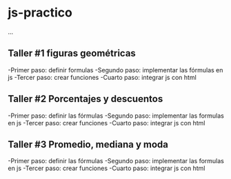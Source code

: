 # js-practico

...

## Taller #1 figuras geométricas
-Primer paso: definir formulas
-Segundo paso: implementar las fórmulas en js 
-Tercer paso: crear funciones
-Cuarto paso: integrar js con html

## Taller #2 Porcentajes y descuentos
-Primer paso: definir las fórmulas
-Segundo paso: implementar las formulas en js
-Tercer paso: crear funciones
-Cuarto paso: integrar js con html


## Taller #3 Promedio, mediana y moda
-Primer paso: definir las fórmulas
-Segundo paso: implementar las formulas en js
-Tercer paso: crear funciones
-Cuarto paso: integrar js con html

